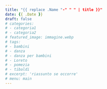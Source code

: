 ```yaml
---
title: "{{ replace .Name "-" " " | title }}"
date: {{ .Date }}
draft: false
# categories:
# - categoria1
# - categoria2
# featured_image: immagine.webp
# tags:
# - bambini
# - danza
# - danza per bambini
# - Loreto
# - pomezia
# - tibaldi
# excerpt: 'riassunto se occorre'
# menu: main
---
```

